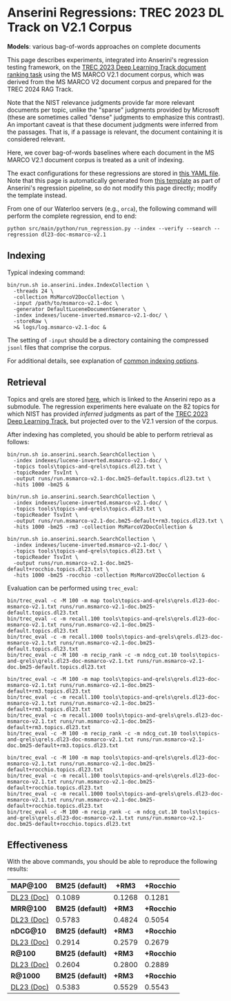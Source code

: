 # Anserini Regressions: TREC 2023 DL Track on V2.1 Corpus

**Models**: various bag-of-words approaches on complete documents

This page describes experiments, integrated into Anserini's regression testing framework, on the [TREC 2023 Deep Learning Track document ranking task](https://trec.nist.gov/data/deep2023.html) using the MS MARCO V2.1 document corpus, which was derived from the MS MARCO V2 document corpus and prepared for the TREC 2024 RAG Track.

Note that the NIST relevance judgments provide far more relevant documents per topic, unlike the "sparse" judgments provided by Microsoft (these are sometimes called "dense" judgments to emphasize this contrast).
An important caveat is that these document judgments were inferred from the passages.
That is, if a passage is relevant, the document containing it is considered relevant.

Here, we cover bag-of-words baselines where each document in the MS MARCO V2.1 document corpus is treated as a unit of indexing.

The exact configurations for these regressions are stored in [this YAML file](../../src/main/resources/regression/dl23-doc-msmarco-v2.1.yaml).
Note that this page is automatically generated from [this template](../../src/main/resources/docgen/templates/dl23-doc-msmarco-v2.1.template) as part of Anserini's regression pipeline, so do not modify this page directly; modify the template instead.

From one of our Waterloo servers (e.g., `orca`), the following command will perform the complete regression, end to end:

```
python src/main/python/run_regression.py --index --verify --search --regression dl23-doc-msmarco-v2.1
```

## Indexing

Typical indexing command:

```
bin/run.sh io.anserini.index.IndexCollection \
  -threads 24 \
  -collection MsMarcoV2DocCollection \
  -input /path/to/msmarco-v2.1-doc \
  -generator DefaultLuceneDocumentGenerator \
  -index indexes/lucene-inverted.msmarco-v2.1-doc/ \
  -storeRaw \
  >& logs/log.msmarco-v2.1-doc &
```

The setting of `-input` should be a directory containing the compressed `jsonl` files that comprise the corpus.

For additional details, see explanation of [common indexing options](../../docs/common-indexing-options.md).

## Retrieval

Topics and qrels are stored [here](https://github.com/castorini/anserini-tools/tree/master/topics-and-qrels), which is linked to the Anserini repo as a submodule.
The regression experiments here evaluate on the 82 topics for which NIST has provided _inferred_ judgments as part of the [TREC 2023 Deep Learning Track](https://trec.nist.gov/data/deep2023.html), but projected over to the V2.1 version of the corpus.

After indexing has completed, you should be able to perform retrieval as follows:

```
bin/run.sh io.anserini.search.SearchCollection \
  -index indexes/lucene-inverted.msmarco-v2.1-doc/ \
  -topics tools\topics-and-qrels\topics.dl23.txt \
  -topicReader TsvInt \
  -output runs/run.msmarco-v2.1-doc.bm25-default.topics.dl23.txt \
  -hits 1000 -bm25 &

bin/run.sh io.anserini.search.SearchCollection \
  -index indexes/lucene-inverted.msmarco-v2.1-doc/ \
  -topics tools\topics-and-qrels\topics.dl23.txt \
  -topicReader TsvInt \
  -output runs/run.msmarco-v2.1-doc.bm25-default+rm3.topics.dl23.txt \
  -hits 1000 -bm25 -rm3 -collection MsMarcoV2DocCollection &

bin/run.sh io.anserini.search.SearchCollection \
  -index indexes/lucene-inverted.msmarco-v2.1-doc/ \
  -topics tools\topics-and-qrels\topics.dl23.txt \
  -topicReader TsvInt \
  -output runs/run.msmarco-v2.1-doc.bm25-default+rocchio.topics.dl23.txt \
  -hits 1000 -bm25 -rocchio -collection MsMarcoV2DocCollection &
```

Evaluation can be performed using `trec_eval`:

```
bin/trec_eval -c -M 100 -m map tools\topics-and-qrels\qrels.dl23-doc-msmarco-v2.1.txt runs/run.msmarco-v2.1-doc.bm25-default.topics.dl23.txt
bin/trec_eval -c -m recall.100 tools\topics-and-qrels\qrels.dl23-doc-msmarco-v2.1.txt runs/run.msmarco-v2.1-doc.bm25-default.topics.dl23.txt
bin/trec_eval -c -m recall.1000 tools\topics-and-qrels\qrels.dl23-doc-msmarco-v2.1.txt runs/run.msmarco-v2.1-doc.bm25-default.topics.dl23.txt
bin/trec_eval -c -M 100 -m recip_rank -c -m ndcg_cut.10 tools\topics-and-qrels\qrels.dl23-doc-msmarco-v2.1.txt runs/run.msmarco-v2.1-doc.bm25-default.topics.dl23.txt

bin/trec_eval -c -M 100 -m map tools\topics-and-qrels\qrels.dl23-doc-msmarco-v2.1.txt runs/run.msmarco-v2.1-doc.bm25-default+rm3.topics.dl23.txt
bin/trec_eval -c -m recall.100 tools\topics-and-qrels\qrels.dl23-doc-msmarco-v2.1.txt runs/run.msmarco-v2.1-doc.bm25-default+rm3.topics.dl23.txt
bin/trec_eval -c -m recall.1000 tools\topics-and-qrels\qrels.dl23-doc-msmarco-v2.1.txt runs/run.msmarco-v2.1-doc.bm25-default+rm3.topics.dl23.txt
bin/trec_eval -c -M 100 -m recip_rank -c -m ndcg_cut.10 tools\topics-and-qrels\qrels.dl23-doc-msmarco-v2.1.txt runs/run.msmarco-v2.1-doc.bm25-default+rm3.topics.dl23.txt

bin/trec_eval -c -M 100 -m map tools\topics-and-qrels\qrels.dl23-doc-msmarco-v2.1.txt runs/run.msmarco-v2.1-doc.bm25-default+rocchio.topics.dl23.txt
bin/trec_eval -c -m recall.100 tools\topics-and-qrels\qrels.dl23-doc-msmarco-v2.1.txt runs/run.msmarco-v2.1-doc.bm25-default+rocchio.topics.dl23.txt
bin/trec_eval -c -m recall.1000 tools\topics-and-qrels\qrels.dl23-doc-msmarco-v2.1.txt runs/run.msmarco-v2.1-doc.bm25-default+rocchio.topics.dl23.txt
bin/trec_eval -c -M 100 -m recip_rank -c -m ndcg_cut.10 tools\topics-and-qrels\qrels.dl23-doc-msmarco-v2.1.txt runs/run.msmarco-v2.1-doc.bm25-default+rocchio.topics.dl23.txt
```

## Effectiveness

With the above commands, you should be able to reproduce the following results:

| **MAP@100**                                                                                                  | **BM25 (default)**| **+RM3**  | **+Rocchio**|
|:-------------------------------------------------------------------------------------------------------------|-----------|-----------|-----------|
| [DL23 (Doc)](https://microsoft.github.io/msmarco/TREC-Deep-Learning)                                         | 0.1089    | 0.1268    | 0.1281    |
| **MRR@100**                                                                                                  | **BM25 (default)**| **+RM3**  | **+Rocchio**|
| [DL23 (Doc)](https://microsoft.github.io/msmarco/TREC-Deep-Learning)                                         | 0.5783    | 0.4824    | 0.5054    |
| **nDCG@10**                                                                                                  | **BM25 (default)**| **+RM3**  | **+Rocchio**|
| [DL23 (Doc)](https://microsoft.github.io/msmarco/TREC-Deep-Learning)                                         | 0.2914    | 0.2579    | 0.2679    |
| **R@100**                                                                                                    | **BM25 (default)**| **+RM3**  | **+Rocchio**|
| [DL23 (Doc)](https://microsoft.github.io/msmarco/TREC-Deep-Learning)                                         | 0.2604    | 0.2800    | 0.2889    |
| **R@1000**                                                                                                   | **BM25 (default)**| **+RM3**  | **+Rocchio**|
| [DL23 (Doc)](https://microsoft.github.io/msmarco/TREC-Deep-Learning)                                         | 0.5383    | 0.5529    | 0.5543    |

